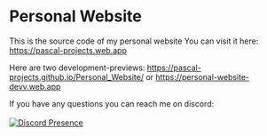 # Personal Website
This is the source code of my personal website 
You can visit it here: https://pascal-projects.web.app


Here are two development-previews: https://pascal-projects.github.io/Personal_Website/ or https://personal-website-devv.web.app


If you have any questions you can reach me on discord: <br><br>
[![Discord Presence](https://lanyard.cnrad.dev/api/852617434703855616)](https://discord.com/users/852617434703855616)
